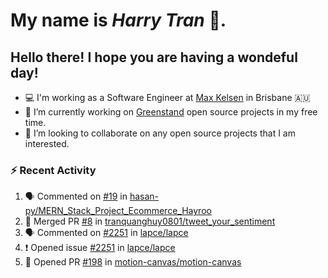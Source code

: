 #  My name is  *Harry Tran* 👋.
## Hello there! I hope you are having a wondeful day! 

- 💻 I'm working as a Software Engineer at [Max Kelsen](https://maxkelsen.com/) in Brisbane 🇦🇺
- 🌱 I’m currently working on [Greenstand](https://github.com/Greenstand) open source projects in my free time.
- 👯 I’m looking to collaborate on any open source projects that I am interested.

### :zap: Recent Activity
<!--START_SECTION:activity-->
1. 🗣 Commented on [#19](https://github.com/hasan-py/MERN_Stack_Project_Ecommerce_Hayroo/issues/19) in [hasan-py/MERN_Stack_Project_Ecommerce_Hayroo](https://github.com/hasan-py/MERN_Stack_Project_Ecommerce_Hayroo)
2. 🎉 Merged PR [#8](https://github.com/tranquanghuy0801/tweet_your_sentiment/pull/8) in [tranquanghuy0801/tweet_your_sentiment](https://github.com/tranquanghuy0801/tweet_your_sentiment)
3. 🗣 Commented on [#2251](https://github.com/lapce/lapce/issues/2251) in [lapce/lapce](https://github.com/lapce/lapce)
4. ❗️ Opened issue [#2251](https://github.com/lapce/lapce/issues/2251) in [lapce/lapce](https://github.com/lapce/lapce)
5. 💪 Opened PR [#198](https://github.com/motion-canvas/motion-canvas/pull/198) in [motion-canvas/motion-canvas](https://github.com/motion-canvas/motion-canvas)
<!--END_SECTION:activity-->

<!--

Here are some ideas to get you started:

- 🔭 I’m currently working on ...
- 🌱 I’m currently learning ...
- 👯 I’m looking to collaborate on ...
- 🤔 I’m looking for help with ...
- 💬 Ask me about ...
- 📫 How to reach me: ...
- 😄 Pronouns: ...
- ⚡ Fun fact: ...
# title 1
## title 2
### title 3
#### title 4
##### title 5
###### title 6

Text that is **bold**, *italic* and ~~strikethrough~~

* [ ] Item 2
   * [x] Sub Item 2b
* [ ] Item 1

1. Item 1
   1. Item 1
1. Item 2

| Column 1 | Column 2 | Column 3 |
| :--- | :---: | ---: |
| Row 1a | Row 1b | Row 1c |
| Row 2a | Row 2b | Row 2c |

This is a [link](https://mlh.io)

this is inline `code`, here is a block of code below 👇

```ts
const name: string = 'Eddie Jaoude';

// log name
console.log(name);
```

> I am a quote to give context

I am normal text talking about the above quote ☝️ 
-->
